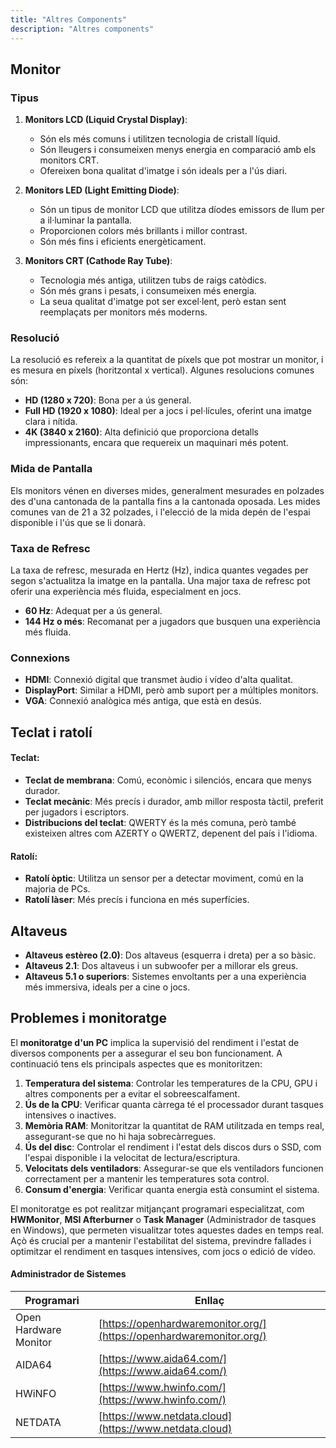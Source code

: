 ```yaml
---
title: "Altres Components"
description: "Altres components"
---
```


## Monitor
### Tipus

1. **Monitors LCD (Liquid Crystal Display)**:
   - Són els més comuns i utilitzen tecnologia de cristall líquid.
   - Són lleugers i consumeixen menys energia en comparació amb els monitors CRT.
   - Ofereixen bona qualitat d'imatge i són ideals per a l'ús diari.

2. **Monitors LED (Light Emitting Diode)**:
   - Són un tipus de monitor LCD que utilitza díodes emissors de llum per a il·luminar la pantalla.
   - Proporcionen colors més brillants i millor contrast.
   - Són més fins i eficients energèticament.

3. **Monitors CRT (Cathode Ray Tube)**:
   - Tecnologia més antiga, utilitzen tubs de raigs catòdics.
   - Són més grans i pesats, i consumeixen més energia.
   - La seua qualitat d'imatge pot ser excel·lent, però estan sent reemplaçats per monitors més moderns.

### Resolució

La resolució es refereix a la quantitat de píxels que pot mostrar un monitor, i es mesura en píxels (horitzontal x vertical). Algunes resolucions comunes són:

- **HD (1280 x 720)**: Bona per a ús general.
- **Full HD (1920 x 1080)**: Ideal per a jocs i pel·lícules, oferint una imatge clara i nítida.
- **4K (3840 x 2160)**: Alta definició que proporciona detalls impressionants, encara que requereix un maquinari més potent.

### Mida de Pantalla

Els monitors vénen en diverses mides, generalment mesurades en polzades des d'una cantonada de la pantalla fins a la cantonada oposada. Les mides comunes van de 21 a 32 polzades, i l'elecció de la mida depén de l'espai disponible i l'ús que se li donarà.

### Taxa de Refresc

La taxa de refresc, mesurada en Hertz (Hz), indica quantes vegades per segon s'actualitza la imatge en la pantalla. Una major taxa de refresc pot oferir una experiència més fluida, especialment en jocs.

- **60 Hz**: Adequat per a ús general.
- **144 Hz o més**: Recomanat per a jugadors que busquen una experiència més fluida.

### Connexions

- **HDMI**: Connexió digital que transmet àudio i vídeo d'alta qualitat.
- **DisplayPort**: Similar a HDMI, però amb suport per a múltiples monitors.
- **VGA**: Connexió analògica més antiga, que està en desús.

## Teclat i ratolí

#### Teclat:
- **Teclat de membrana**: Comú, econòmic i silenciós, encara que menys durador.
- **Teclat mecànic**: Més precís i durador, amb millor resposta tàctil, preferit per jugadors i escriptors.
- **Distribucions del teclat**: QWERTY és la més comuna, però també existeixen altres com AZERTY o QWERTZ, depenent del país i l'idioma.
#### Ratolí:
- **Ratolí òptic**: Utilitza un sensor per a detectar moviment, comú en la majoria de PCs.
- **Ratolí làser**: Més precís i funciona en més superfícies.

## Altaveus

- **Altaveus estèreo (2.0)**: Dos altaveus (esquerra i dreta) per a so bàsic.
- **Altaveus 2.1**: Dos altaveus i un subwoofer per a millorar els greus.
- **Altaveus 5.1 o superiors**: Sistemes envoltants per a una experiència més immersiva, ideals per a cine o jocs.

## Problemes i monitoratge

El **monitoratge d'un PC** implica la supervisió del rendiment i l'estat de diversos components per a assegurar el seu bon funcionament. A continuació tens els principals aspectes que es monitoritzen:

1. **Temperatura del sistema**: Controlar les temperatures de la CPU, GPU i altres components per a evitar el sobreescalfament.
2. **Ús de la CPU**: Verificar quanta càrrega té el processador durant tasques intensives o inactives.
3. **Memòria RAM**: Monitoritzar la quantitat de RAM utilitzada en temps real, assegurant-se que no hi haja sobrecàrregues.
4. **Ús del disc**: Controlar el rendiment i l'estat dels discos durs o SSD, com l'espai disponible i la velocitat de lectura/escriptura.
5. **Velocitats dels ventiladors**: Assegurar-se que els ventiladors funcionen correctament per a mantenir les temperatures sota control.
6. **Consum d'energia**: Verificar quanta energia està consumint el sistema.

El monitoratge es pot realitzar mitjançant programari especialitzat, com **HWMonitor**, **MSI Afterburner** o **Task Manager** (Administrador de tasques en Windows), que permeten visualitzar totes aquestes dades en temps real. Açò és crucial per a mantenir l'estabilitat del sistema, previndre fallades i optimitzar el rendiment en tasques intensives, com jocs o edició de vídeo.

#### Administrador de Sistemes

| Programari                 | Enllaç                                        |
|----------------------------|-----------------------------------------------|
| Open Hardware Monitor       | [https://openhardwaremonitor.org/](https://openhardwaremonitor.org/) |
| AIDA64                      | [https://www.aida64.com/](https://www.aida64.com/) |
| HWiNFO                      | [https://www.hwinfo.com/](https://www.hwinfo.com/) |
| NETDATA                     | [https://www.netdata.cloud](https://www.netdata.cloud) |
